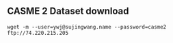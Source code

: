 



## CASME 2 Dataset download

```
wget -m --user=ywj@sujingwang.name --password=casme2 ftp://74.220.215.205
```

